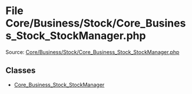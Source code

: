 File Core/Business/Stock/Core_Business_Stock_StockManager.php
=========
Source: [Core/Business/Stock/Core_Business_Stock_StockManager.php](https://github.com/PrestaShop/PrestaShop/blob/1.6.1.1/Core/Business/Stock/Core_Business_Stock_StockManager.php)


Classes
-------

* [Core_Business_Stock_StockManager](class.Core_Business_Stock_StockManager.md)

